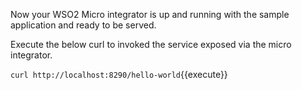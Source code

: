 Now your WSO2 Micro integrator is up and running with the sample application and ready to be served.

Execute the below curl to invoked the service exposed via the micro integrator. 

`curl http://localhost:8290/hello-world`{{execute}}